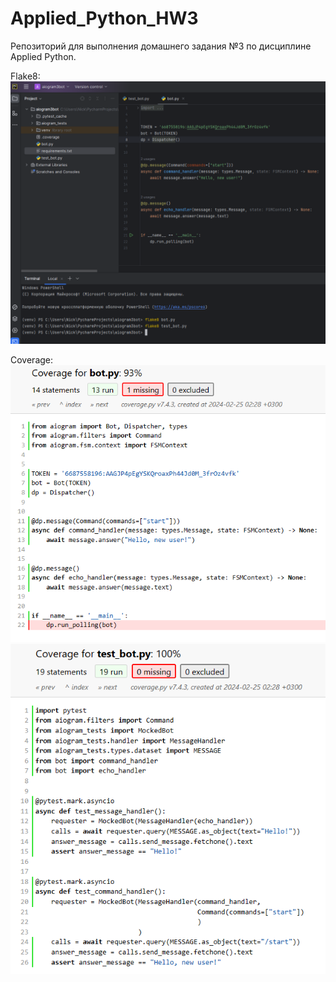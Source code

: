 # Applied_Python_HW3
Репозиторий для выполнения домашнего задания №3 по дисциплине Applied Python.

Flake8:
![Screenshot1](https://github.com/NickolayD/Applied_Python_HW3/blob/main/flake8.PNG)

Coverage:
![Screenshot2](https://github.com/NickolayD/Applied_Python_HW3/blob/main/cov1.PNG)
![Screenshot3](https://github.com/NickolayD/Applied_Python_HW3/blob/main/cov2.PNG)
